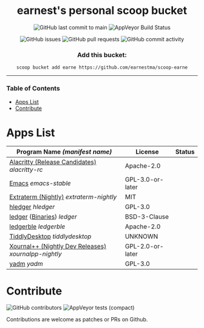 <div align="center">

# earnest's personal scoop bucket

<!--[Quick](#links) ⦾ [when expanding](#readme)-->

![GitHub last commit to main](https://img.shields.io/github/last-commit/earnestma/scoop-earne/main?style=flat-square)
![AppVeyor Build Status](https://img.shields.io/appveyor/build/earnestma/scoop-earne/main?style=flat-square)

![GitHub issues](https://img.shields.io/github/issues/earnestma/scoop-earne?style=flat-square)
![GitHub pull requests](https://img.shields.io/github/issues-pr/earnestma/scoop-earne?style=flat-square)
![GitHub commit activity](https://img.shields.io/github/commit-activity/w/earnestma/scoop-earne?style=flat-square)


### Add this bucket:

`scoop bucket add earne https://github.com/earnestma/scoop-earne`

</div>

---

### Table of Contents

- [Apps List](#apps-list)
- [Contribute](#contribute)

# Apps List

| Program Name *(manifest name)*        | License  | Status |
| ---                                   | ---      | ---    |
| [Alacritty (Release Candidates)](https://github.com/alacritty/alacritty) *alacritty-rc* | Apache-2.0 | |
| [Emacs](https://www.gnu.org/software/emacs/) *emacs-stable*    | GPL-3.0-or-later | |
| [Extraterm (Nightly)](https://github.com/sedwards2009/extraterm) *extraterm-nightly* | MIT | |
| [hledger](https://hledger.org/) *hledger*     | GPL-3.0    |        |
| [ledger](https://www.ledger-cli.org/) ([Binaries](https://github.com/FullofQuarks/Windows-Ledger-Binaries)) *ledger* | BSD-3-Clause | |
| [ledgerble](https://github.com/sbridges/ledgerble) *ledgerble*    | Apache-2.0  | |
| [TiddlyDesktop](https://github.com/Jermolene/TiddlyDesktop) *tiddlydesktop* | UNKNOWN | |
| [Xournal++ (Nightly Dev Releases)](https://github.com/xournalpp/xournalpp) *xournalpp-nightly* | GPL-2.0-or-later |   |
| [yadm](https://github.com/TheLocehiliosan/yadm) *yadm*   | GPL-3.0    |  |

# Contribute

![GitHub contributors](https://img.shields.io/github/contributors/earnestma/scoop-earne?style=flat-square)
![AppVeyor tests (compact)](https://img.shields.io/appveyor/tests/earnestma/scoop-earne?compact_message&style=flat-square)

Contributions are welcome as patches or PRs on Github.
